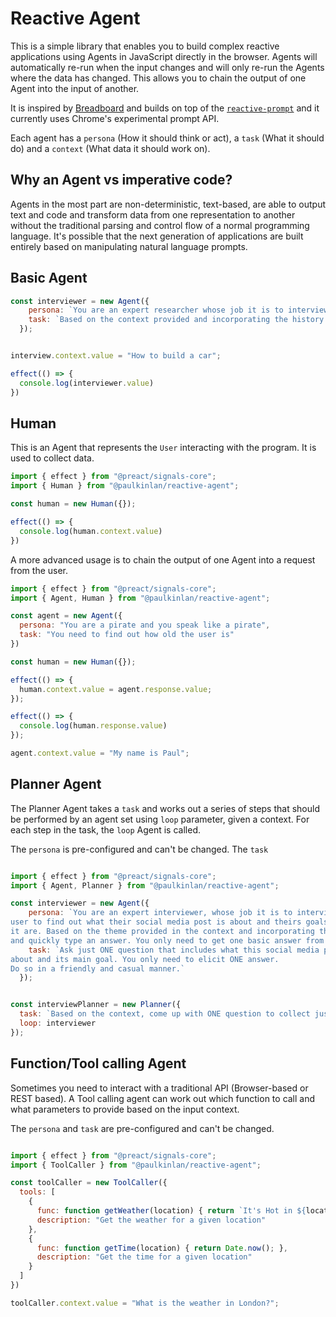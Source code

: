 # Reactive Agent

This is a simple library that enables you to build complex reactive applications using Agents in JavaScript directly in the browser. Agents will automatically re-run when the input changes and will only re-run the Agents where the data has changed. This allows you to chain the output of one Agent into the input of another.

It is inspired by [Breadboard](https://github.com/breadboard-ai/breadboard) and builds on top of the [`reactive-prompt`](https://github.com/paulkinlan/reactive-prompt) and it currently uses Chrome's experimental prompt API.

Each agent has a `persona` (How it should think or act), a `task` (What it should do) and a `context` (What data it should work on).

## Why an Agent vs imperative code?

Agents in the most part are non-deterministic, text-based, are able to output text and code and transform data from one representation to another without the traditional parsing and control flow of a normal programming language. It's possible that the next generation of applications are built entirely based on manipulating natural language prompts.

## Basic Agent

```JavaScript
const interviewer = new Agent({
    persona: `You are an expert researcher whose job it is to interview the user to collect information about the kind of book they want.`,
    task: `Based on the context provided and incorporating the history of the interview so far, offer a question that allows the user to easily pick or quickly type an answer`
  });


interview.context.value = "How to build a car";

effect(() => {
  console.log(interviewer.value)
})
```

## Human

This is an Agent that represents the `User` interacting with the program. It is used to collect data.

```JavaScript
import { effect } from "@preact/signals-core";
import { Human } from "@paulkinlan/reactive-agent";

const human = new Human({});

effect(() => {
  console.log(human.context.value)
})
```

A more advanced usage is to chain the output of one Agent into a request from the user.

```JavaScript
import { effect } from "@preact/signals-core";
import { Agent, Human } from "@paulkinlan/reactive-agent";

const agent = new Agent({
  persona: "You are a pirate and you speak like a pirate",
  task: "You need to find out how old the user is"
})

const human = new Human({});

effect(() => {
  human.context.value = agent.response.value;
});

effect(() => {
  console.log(human.response.value)
});

agent.context.value = "My name is Paul";
```

## Planner Agent

The Planner Agent takes a `task` and works out a series of steps that should be performed by an agent set using `loop` parameter, given a context. For each step in the task, the `loop` Agent is called.

The `persona` is pre-configured and can't be changed. The `task`

```JavaScript

import { effect } from "@preact/signals-core";
import { Agent, Planner } from "@paulkinlan/reactive-agent";

const interviewer = new Agent({
    persona: `You are an expert interviewer, whose job it is to interview the
user to find out what their social media post is about and theirs goals for
it are. Based on the theme provided in the context and incorporating the history of the interview so far, ask ONE question that allows the user to easily
and quickly type an answer. You only need to get one basic answer from the user.`,
    task: `Ask just ONE question that includes what this social media post is
about and its main goal. You only need to elicit ONE answer.
Do so in a friendly and casual manner.`
  });


const interviewPlanner = new Planner({
  task: `Based on the context, come up with ONE question to collect just enough information from the user about the social media post's topic and goals. Return JSON as described above`,
  loop: interviewer
});
```

## Function/Tool calling Agent

Sometimes you need to interact with a traditional API (Browser-based or REST based). A Tool calling agent can work out which function to call and what parameters to provide based on the input context.

The `persona` and `task` are pre-configured and can't be changed.

```JavaScript

import { effect } from "@preact/signals-core";
import { ToolCaller } from "@paulkinlan/reactive-agent";

const toolCaller = new ToolCaller({
  tools: [
    {
      func: function getWeather(location) { return `It's Hot in ${location}`; },
      description: "Get the weather for a given location"
    },
    {
      func: function getTime(location) { return Date.now(); },
      description: "Get the time for a given location"
    }
  ]
})

toolCaller.context.value = "What is the weather in London?";
```
